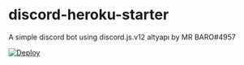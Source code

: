 # discord-heroku-starter

A simple discord bot using discord.js.v12 altyapı by MR BARO#4957

[![Deploy](https://www.herokucdn.com/deploy/button.svg)](https://heroku.com/deploy?template=https://github.com/ysfsvm/discord-heroku-starter/tree/master)

